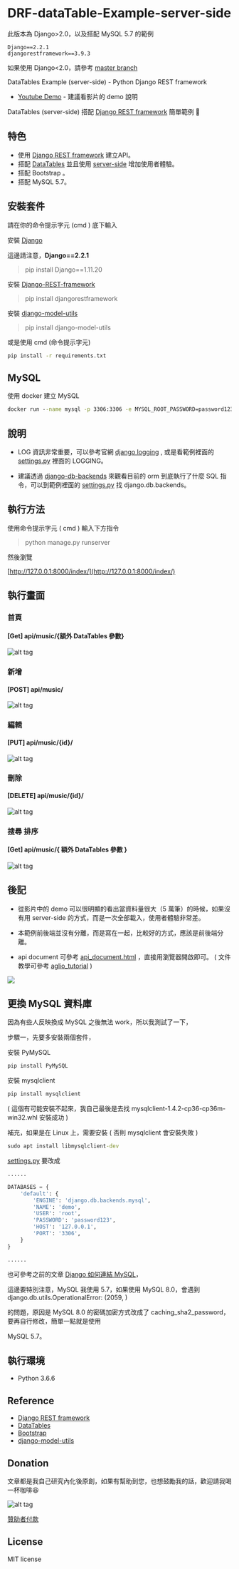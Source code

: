 # DRF-dataTable-Example-server-side

此版本為 Django>2.0，以及搭配 MySQL 5.7 的範例

```text
Django==2.2.1
djangorestframework==3.9.3
```

如果使用 Django<2.0，請參考 [master branch](https://github.com/twtrubiks/DRF-dataTable-Example-server-side)

DataTables Example (server-side) - Python Django REST framework

* [Youtube Demo](https://youtu.be/E0Pf5Ci-vGw) - 建議看影片的 demo 說明

DataTables (server-side) 搭配 [Django REST framework](http://www.django-rest-framework.org/) 簡單範例 📝

## 特色

* 使用 [Django REST framework](http://www.django-rest-framework.org/) 建立API。
* 搭配 [DataTables]( https://datatables.net/ ) 並且使用 [server-side]( https://datatables.net/manual/server-side ) 增加使用者體驗。
* 搭配 Bootstrap 。
* 搭配 MySQL 5.7。

## 安裝套件

請在你的命令提示字元 (cmd ) 底下輸入

安裝 [Django](https://github.com/django/django)

這邊請注意，**Django==2.2.1**

>pip install Django==1.11.20

安裝 [Django-REST-framework](http://www.django-rest-framework.org/)
>pip install djangorestframework

安裝 [django-model-utils](https://django-model-utils.readthedocs.io/en/latest/index.html)
>pip install django-model-utils

或是使用 cmd (命令提示字元)

```cmd
pip install -r requirements.txt
```

## MySQL

使用 docker 建立 MySQL

```cmd
docker run --name mysql -p 3306:3306 -e MYSQL_ROOT_PASSWORD=password123 -d mysql:5.7
```

## 說明

* LOG 資訊非常重要，可以參考官網 [django logging](https://docs.djangoproject.com/en/1.11/topics/logging/) , 或是看範例裡面的  [settings.py](https://github.com/twtrubiks/DRF-dataTable-Example-server-side/blob/master/drf_table_ex/settings.py) 裡面的 LOGGING。

* 建議透過 [django-db-backends](https://docs.djangoproject.com/en/1.11/topics/logging/#django-db-backends) 來觀看目前的 orm 到底執行了什麼 SQL 指令，可以到範例裡面的 [settings.py](https://github.com/twtrubiks/DRF-dataTable-Example-server-side/blob/master/drf_table_ex/settings.py) 找 django.db.backends。

## 執行方法

使用命令提示字元 ( cmd ) 輸入下方指令

> python manage.py runserver

然後瀏覽

[http://127.0.0.1:8000/index/](http://127.0.0.1:8000/index/)

## 執行畫面

### 首頁

#### [Get] api/music/{額外 DataTables 參數}

![alt tag](http://i.imgur.com/PaYzAU4.jpg)

### 新增

#### [POST] api/music/

![alt tag](http://i.imgur.com/fwOxMwr.jpg)

### 編輯

#### [PUT] api/music/{id}/

![alt tag](http://i.imgur.com/3MOF4ud.jpg)

### 刪除

#### [DELETE] api/music/{id}/

![alt tag](http://i.imgur.com/s48Tl6S.jpg)

### 搜尋  排序

#### [Get] api/music/{ 額外 DataTables 參數 }

![alt tag](http://i.imgur.com/Ndvm3bu.jpg)

## 後記

* 從影片中的 demo 可以很明顯的看出當資料量很大（5 萬筆）的時候，如果沒有用 server-side 的方式，而是一次全部載入，使用者體驗非常差。

* 本範例前後端並沒有分離，而是寫在一起，比較好的方式，應該是前後端分離。

* api document 可參考 [api_document.html](https://github.com/twtrubiks/DRF-dataTable-Example-server-side/blob/master/api_document.html) ，直接用瀏覽器開啟即可。 ( 文件教學可參考  [aglio_tutorial](https://github.com/twtrubiks/aglio_tutorial) )

![](http://i.imgur.com/xOe8qsD.png)

## 更換 MySQL 資料庫

因為有些人反映換成 MySQL 之後無法 work，所以我測試了一下，

步驟一，先要多安裝兩個套件，

安裝 PyMySQL

```cmd
pip install PyMySQL
```

安裝 mysqlclient

```cmd
pip install mysqlclient
```

( 這個有可能安裝不起來，我自己最後是去找 mysqlclient-1.4.2-cp36-cp36m-win32.whl 安裝成功 )

補充，如果是在 Linux 上，需要安裝 ( 否則 mysqlclient 會安裝失敗 )

```cmd
sudo apt install libmysqlclient-dev
```

[settings.py](https://github.com/twtrubiks/DRF-dataTable-Example-server-side/blob/master/drf_table_ex/settings.py#L84) 要改成

```python
......

DATABASES = {
    'default': {
        'ENGINE': 'django.db.backends.mysql',
        'NAME': 'demo',
        'USER': 'root',
        'PASSWORD': 'password123',
        'HOST': '127.0.0.1',
        'PORT': '3306',
    }
}

......
```

也可參考之前的文章 [Django 如何連結 MySQL](https://github.com/twtrubiks/django-transactions-tutorial#django-%E5%A6%82%E4%BD%95%E9%80%A3%E7%B5%90-mysql)，

這邊要特別注意，MySQL 我使用 5.7，如果使用 MySQL 8.0，會遇到 django.db.utils.OperationalError: (2059, )

的問題，原因是 MySQL 8.0 的密碼加密方式改成了 caching_sha2_password，要再自行修改，簡單一點就是使用

MySQL 5.7。

## 執行環境

* Python 3.6.6

## Reference

* [Django REST framework](http://www.django-rest-framework.org/)
* [DataTables]( https://datatables.net/ )
* [Bootstrap]( http://getbootstrap.com/ )
* [django-model-utils](https://django-model-utils.readthedocs.io/en/latest/index.html)

## Donation

文章都是我自己研究內化後原創，如果有幫助到您，也想鼓勵我的話，歡迎請我喝一杯咖啡:laughing:

![alt tag](https://i.imgur.com/LRct9xa.png)

[贊助者付款](https://payment.opay.tw/Broadcaster/Donate/9E47FDEF85ABE383A0F5FC6A218606F8)

## License

MIT license
